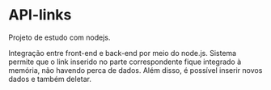 # API-links
Projeto de estudo com nodejs.  

Integração entre front-end e back-end por meio do node.js. Sistema permite que o link inserido no parte correspondente fique integrado à memória, não havendo perca de dados. Além disso, é possível inserir novos dados e também deletar.
